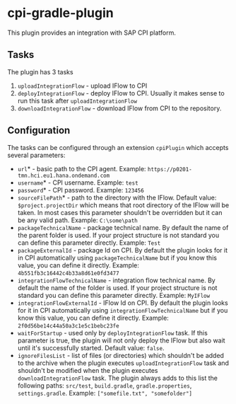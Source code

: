 # cpi-gradle-plugin
This plugin provides an integration with SAP CPI platform.

## Tasks
The plugin has 3 tasks
1. `uploadIntegrationFlow` - upload IFlow to CPI
2. `deployIntegrationFlow` - deploy IFlow to CPI. Usually it makes sense to run this task after `uploadIntegrationFlow`
3. `downloadIntegrationFlow` - download IFlow from CPI to the repository.

## Configuration
The tasks can be configured through an extension `cpiPlugin` which accepts several parameters:
* `url`* - basic path to the CPI agent. Example: `https://p0201-tmn.hci.eu1.hana.ondemand.com`
* `username`* - CPI username. Example: `test`
* `password`* - CPI password. Example: `123456`
* `sourceFilePath`* - path to the directory with the IFlow. Default value: `$project.projectDir` which means
that root directory of the IFlow will be taken. In most cases this parameter shouldn't be overridden but it can be any valid path.
Example: `C:\some\path`
* `packageTechnicalName` - package technical name. By default the name of the parent folder is used. If your project structure is not standard
you can define this parameter directly. Example: `Test`
* `packageExternalId` - package Id on CPI. By default the plugin looks for it in CPI automatically using `packageTechnicalName` but if you know
this value, you can define it directly. Example: `4b551fb3c16442c4b33a8d61e0fd3477`
* `integrationFlowTechnicalName` - integration flow technical name. By default the name of the folder is used. If your project structure is not standard
you can define this parameter directly. Example: `MyIFlow`
* `integrationFlowExternalId` - IFlow Id on CPI. By default the plugin looks for it in CPI automatically using `integrationFlowTechnicalName` but if you know
this value, you can define it directly. Example: `2f0d56be14c44a50a3c1e5c1bebc23fe`
* `waitForStartup` - used only by `deployIntegrationFlow` task. If this parameter is true, the plugin will not only deploy the IFlow but also wait until it's successfully started.
Default value: `false`. 
* `ignoreFilesList` - list of files (or directories) which shouldn't be added to the archive when the plugin executes `uploadIntegrationFlow` task and shouldn't be modified when the plugin executes `downloadIntegrationFlow` task.
The plugin always adds to this list the following paths: `src/test`, `build.gradle`, `gradle.properties`, `settings.gradle`. Example: `["somefile.txt", "somefolder"]`